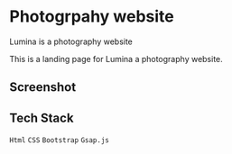 # Photogrpahy website

Lumina is a photography website 

This is a landing page for Lumina a photography website.

## Screenshot

## Tech Stack

``Html``
``CSS``
``Bootstrap``
``Gsap.js``